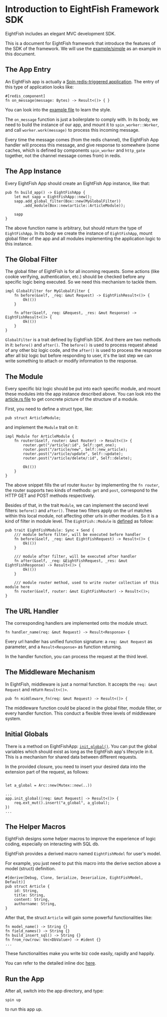# Introduction to EightFish Framework SDK

EightFish includes an elegant MVC development SDK.

This is a document for EightFish framework that introduce the features of the SDK of the framework. We will use the [example/simple](https://github.com/eightfish-org/eightfish/blob/master/examples/simple) as an example in this document.

## The App Entry

An EightFish app is actually a [Spin redis-triggered application](https://developer.fermyon.com/spin/redis-trigger). The entry of this type of application looks like:

``` 
#[redis_component]
fn on_message(message: Bytes) -> Result<()> { }
```

You can look into the [example file](https://github.com/eightfish-org/eightfish/blob/master/examples/simple/src/lib.rs#L31) to learn the style.

The `on_message` function is just a boilerplate to comply with. In its body, we need to build the instance of our app, and mount it to `spin_worker::Worker`, and call `worker.work(message)` to process this incoming message.

Every time the message comes (from the redis channel), the EightFish App handler will process this message, and give response to somewhere (some caches, which is defined by components `spin_worker` and `http_gate` together, not the channel message comes from) in redis.

## The App Instance

Every EightFish App should create an EightFish App instance, like that:

```
pub fn build_app() -> EightFishApp {
    let mut sapp = EightFishApp::new();
    sapp.add_global_filter(Box::new(MyGlobalFilter))
        .add_module(Box::new(article::ArticleModule));

    sapp
}
```

The above function name is arbitrary, but should return the type of `EightFishApp`. In its body we create the instance of `EightFishApp`, mount global filter of the app and all modules implementing the application logic to this instance. 

## The Global Filter

The global filter of EightFish is for all incoming requests. Some actions (like cookie verifying, authentication, etc.) should be checked before any specific logic being executed. So we need this mechanism to tackle them.

```
impl GlobalFilter for MyGlobalFilter {
    fn before(&self, _req: &mut Request) -> EightFishResult<()> {
        Ok(())
    }

    fn after(&self, _req: &Request, _res: &mut Response) -> EightFishResult<()> {
        Ok(())
    }
}
```

`GlobalFilter` is a trait defined by EightFish SDK. And there are two methods in it: `before()` and `after()`. The `before()` is used to process request ahead of any other biz logic code, and the `after()` is used to process the response after all biz logic but before responding to user, it's the last step we can write something to attach or modify information to the response.

## The Module

Every specific biz logic should be put into each specific module, and mount these modules into the app instance described above. You can look into the [article.rs file](https://github.com/eightfish-org/eightfish/blob/master/examples/simple/src/article.rs) to get concrete picture of the structure of a module.

First, you need to define a struct type, like: 

```
pub struct ArticleModule;
```

and implement the `Module` trait on it:

```
impl Module for ArticleModule {
    fn router(&self, router: &mut Router) -> Result<()> {
        router.get("/article/:id", Self::get_one);
        router.post("/article/new", Self::new_article);
        router.post("/article/update", Self::update);
        router.post("/article/delete/:id", Self::delete);

        Ok(())
    }
}
```

The above snippet fills the url router `Router` by implementing the `fn router`, the router supports two kinds of methods: `get` and `post`, correspond to the HTTP GET and POST methods respectively.

Besides of that, in the trait `Module`, we can implement the second level filters: `before()` and `after()`. These two filters apply on the url matches within this local module, not affecting other urls in other modules. So it is a kind of filter in module level. The `EightFish::Module` is [defined](https://github.com/eightfish-org/eightfish/blob/master/src/app.rs#L41) as follow:

```
pub trait EightFishModule: Sync + Send {
    /// module before filter, will be executed before handler
    fn before(&self, _req: &mut EightFishRequest) -> Result<()> {
        Ok(())
    }

    /// module after filter, will be executed after handler
    fn after(&self, _req: &EightFishRequest, _res: &mut EightFishResponse) -> Result<()> {
        Ok(())
    }

    /// module router method, used to write router collection of this module here
    fn router(&self, router: &mut EightFishRouter) -> Result<()>;
}
```

## The URL Handler

The corresponding handlers are implemented onto the module struct.

```
fn handler_name(req: &mut Request) -> Result<Response> {
```

Every url handler has unified function signature: a `req: &mut Request` as parameter, and a `Result<Response>` as function returning.

In the handler function, you can process the request at the third level. 

## The Middleware Mechanism

In EightFish, middleware is just a normal function. It accepts the `req: &mut Request` and return `Result<()>`.

```
pub fn middleware_fn(req: &mut Request) -> Result<()> {
```

The middleware function could be placed in the global filter, module filter, or every handler function. This conduct a flexible three levels of middleware system.

## Initial Globals

There is a method on EightFishApp: [`init_global()`](https://github.com/eightfish-org/eightfish/blob/master/src/app.rs#L85). You can put the global variables which should exist as long as the EightFish app's lifecycle in it. This is a mechanism for shared data between different requests.

In the provided closure, you need to insert your desired data into the extension part of the request, as follows:

```

let a_global = Arc::new(Mutex::new(..))

...
app.init_global(|req: &mut Request| -> Result<()> {
	req.ext_mut().insert("a_global", a_global);
})
...
```


## The Helper Macros

EightFish designs some helper macros to improve the experience of logic coding, especially on interacting with SQL db.

EightFish provides a derived macro named `EightFishModel` for user's model.

For example, you just need to put this macro into the derive section above a model (struct) definition.

```
#[derive(Debug, Clone, Serialize, Deserialize, EightFishModel, Default)]
pub struct Article {
    id: String,
    title: String,
    content: String,
    authorname: String,
}
```

After that, the struct `Article` will gain some powerful functionalities like:

```
fn model_name() -> String {}
fn field_names() -> String {}
fn build_insert_sql() -> String {}
fn from_row(row: Vec<DbValue>) -> #ident {}
...
```

These functionalities make you write biz code easily, rapidly and happily.

You can refer to the detailed inline doc [here](https://github.com/eightfish-org/eightfish/blob/master/eightfish-derive/src/eight_fish_model.rs#L85).


## Run the App

After all, switch into the app directory, and type:

```
spin up
```

to run this app up.

